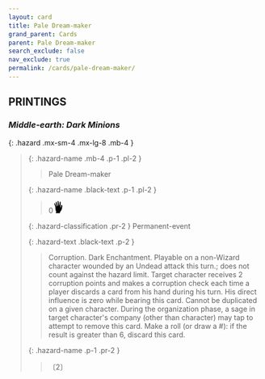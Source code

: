 ```yaml
---
layout: card
title: Pale Dream-maker
grand_parent: Cards
parent: Pale Dream-maker
search_exclude: false
nav_exclude: true
permalink: /cards/pale-dream-maker/
---
```


## PRINTINGS


### _Middle-earth: Dark Minions_

{: .hazard .mx-sm-4 .mx-lg-8 .mb-4 }
> {: .hazard-name .mb-4 .p-1 .pl-2 }
> > <div class="hazard-mp"></div>
> > <div class="card-name">Pale Dream-maker</div>
>
> {: .hazard-name .black-text .p-1 .pl-2 }
> > 0![](/assets/images/di.svg)
>
> {: .hazard-classification .pr-2 }
> Permanent-event
>
> {: .hazard-text .black-text .p-2 }
> > Corruption. Dark Enchantment. Playable on a non-Wizard character wounded by an Undead attack this turn.; does not count against the hazard limit. Target character receives 2 corruption points and makes a corruption check each time a player discards a card from his hand during his turn. His direct influence is zero while bearing this card. Cannot be duplicated on a given character. During the organization phase, a sage in target character's company (other than character) may tap to attempt to remove this card. Make a roll (or draw a #): if the result is greater than 6, discard this card.  
>
> {: .hazard-name .p-1 .pr-2 }
> > <div class="card-shield"></div>
> > <div class="card-corruption">〔2〕</div>
